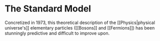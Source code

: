 # The Standard Model
Concretized in 1973, this theoretical description of the [[Physics|physical universe's]] elementary particles ([[Bosons]] and [[Fermions]]) has been stunningly predictive and difficult to improve upon.

